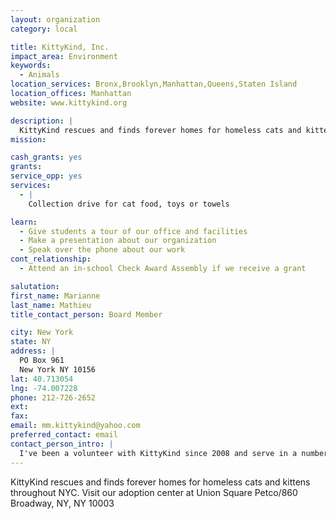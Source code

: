 ```yaml
---
layout: organization
category: local

title: KittyKind, Inc.
impact_area: Environment
keywords: 
  - Animals
location_services: Bronx,Brooklyn,Manhattan,Queens,Staten Island
location_offices: Manhattan
website: www.kittykind.org

description: |
  KittyKind rescues and finds forever homes for homeless cats and kittens throughout NYC.  Visit our adoption center at Union Square Petco/860 Broadway, NY, NY 10003
mission: 

cash_grants: yes
grants: 
service_opp: yes
services: 
  - |
    Collection drive for cat food, toys or towels

learn: 
  - Give students a tour of our office and facilities
  - Make a presentation about our organization
  - Speak over the phone about our work
cont_relationship: 
  - Attend an in-school Check Award Assembly if we receive a grant

salutation: 
first_name: Marianne
last_name: Mathieu
title_contact_person: Board Member

city: New York
state: NY
address: |
  PO Box 961  
  New York NY 10156
lat: 40.713054
lng: -74.007228
phone: 212-726-2652
ext: 
fax: 
email: mm.kittykind@yahoo.com
preferred_contact: email
contact_person_intro: |
  I've been a volunteer with KittyKind since 2008 and serve in a number of capacities.  We received our first Common Cents grant in 2013 and are thrilled to be a part of such a great organization.
---
```

KittyKind rescues and finds forever homes for homeless cats and kittens throughout NYC.  Visit our adoption center at Union Square Petco/860 Broadway, NY, NY 10003